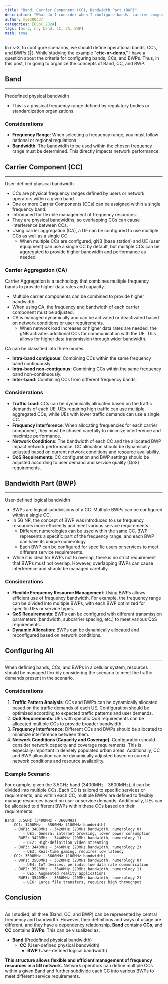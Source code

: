 ```yaml
---
title: "Band, Carrier Component (CC), Bandwidth Part (BWP)"
description: "What do I consider when I configure bands, carrier components, BWPs?"
author: mye280c37
categories: [GSoC 2024]
tags: [ns-3, nr, band, CC, CA, BWP]
math: true
---
```


In ns-3, to configure scenarios, we should define operational bands, CCs, and BWPs ([🔗](https://gitlab.com/cttc-lena/nr/-/blob/master/examples/cttc-nr-demo.cc?ref_type=heads#L286)). While studying the example "**cttc-nr-demo**," I have a question about the criteria for configuring bands, CCs, and BWPs. Thus, in this post, I’m going to organize the concepts of Band, CC, and BWP.

## Band

---

Predefined physical bandwidth

- This is a physical frequency range defined by regulatory bodies or standardization organizations.

### Considerations

- **Frequency Range**: When selecting a frequency range, you must follow national or regional regulations.
- **Bandwidth**: The bandwidth to be used within the chosen frequency range must be determined. This directly impacts network performance.

## Carrier Component (CC)

---

User-defined physical bandwidth

- CCs are physical frequency ranges defined by users or network operators within a given band.
- One or more Carrier Components (CCs) can be assigned within a single frequency band.
- Introduced for flexible management of frequency resources.
- They are physical bandwidths, so overlapping CCs can cause interference between CCs.
- Using carrier aggregation (CA), a UE can be configured to use multiple CCs as well as a single CC.
    - When multiple CCs are configured, gNB (base station) and UE (user equipment) can use a single CC by default, but multiple CCs can be aggregated to provide higher bandwidth and performance as needed.

### Carrier Aggregation (CA)

Carrier Aggregation is a technology that combines multiple frequency bands to provide higher data rates and capacity.

- Multiple carrier components can be combined to provide higher bandwidth.
- When using CA, the frequency and bandwidth of each carrier component must be adjusted.
- CA is managed dynamically and can be activated or deactivated based on network conditions or user requirements.
    - When network load increases or higher data rates are needed, the gNB activates additional CCs for communication with the UE. This allows for higher data transmission through wider bandwidth.

CA can be classified into three modes:

- **Intra-band contiguous**: Combining CCs within the same frequency band continuously.
- **Intra-band non-contiguous**: Combining CCs within the same frequency band non-continuously.
- **Inter-band**: Combining CCs from different frequency bands.

### Considerations

- **Traffic Load**: CCs can be dynamically allocated based on the traffic demands of each UE. UEs requiring high traffic can use multiple aggregated CCs, while UEs with lower traffic demands can use a single CC.
- **Frequency Interference**: When allocating frequencies for each carrier component, they must be chosen carefully to minimize interference and maximize performance.
- **Network Conditions**: The bandwidth of each CC and the allocated BWP impact network performance. CC allocation should be dynamically adjusted based on current network conditions and resource availability.
- **QoS Requirements**: CC configuration and BWP settings should be adjusted according to user demand and service quality (QoS) requirements.

## Bandwidth Part (BWP)

---

User-defined logical bandwidth

- BWPs are logical subdivisions of a CC. Multiple BWPs can be configured within a single CC.
- In 5G NR, the concept of BWP was introduced to use frequency resources more efficiently and meet various service requirements.
    - Different numerologies can be used within the same CC. BWP represents a specific part of the frequency range, and each BWP can have its unique numerology.
    - Each BWP can be configured for specific users or services to meet different service requirements.
- While it is ideal for BWPs not to overlap, there is no strict requirement that BWPs must not overlap. However, overlapping BWPs can cause interference and should be managed carefully.

### Considerations

- **Flexible Frequency Resource Management**: Using BWPs allows efficient use of frequency bandwidth. For example, the frequency range can be divided into multiple BWPs, with each BWP optimized for specific UEs or service types.
- **QoS Requirements**: BWPs can be configured with different transmission parameters (bandwidth, subcarrier spacing, etc.) to meet various QoS requirements.
- **Dynamic Allocation**: BWPs can be dynamically allocated and reconfigured based on network conditions.

## Configuring All

---

When defining bands, CCs, and BWPs in a cellular system, resources should be managed flexibly considering the scenario to meet the traffic demands present in the scenario.

### Considerations

1. **Traffic Pattern Analysis**: CCs and BWPs can be dynamically allocated based on the traffic demands of each UE. Configuration should be optimized according to expected traffic patterns and user demands.
2. **QoS Requirements**: UEs with specific QoS requirements can be allocated multiple CCs to provide broader bandwidth.
3. **Frequency Interference**: Different CCs and BWPs should be allocated to minimize interference between them.
4. **Network Conditions (Capacity and Coverage)**: Configuration should consider network capacity and coverage requirements. This is especially important in densely populated urban areas. Additionally, CC and BWP allocation can be dynamically adjusted based on current network conditions and resource availability.

### Example Scenario

For example, given the 3.5GHz band (3400MHz - 3600MHz), it can be divided into multiple CCs. Each CC is tailored to specific services or requirements, and within each CC, multiple BWPs are defined to flexibly manage resources based on user or service demands. Additionally, UEs can be allocated to different BWPs within these CCs based on their requirements.

```
Band: 3.5GHz (3400MHz - 3600MHz)
  - CC1: 3400MHz - 3500MHz (100MHz bandwidth)
    - BWP1: 3400MHz - 3420MHz (20MHz bandwidth, numerology 0)
        - UE1: General internet browsing, lower power consumption
    - BWP2: 3420MHz - 3440MHz (20MHz bandwidth, numerology 1)
        - UE2: High-definition video streaming
    - BWP3: 3440MHz - 3460MHz (20MHz bandwidth, numerology 2)
        - UE3: Real-time gaming, requires low latency
  - CC2: 3500MHz - 3600MHz (100MHz bandwidth)
    - BWP1: 3500MHz - 3520MHz (20MHz bandwidth, numerology 0)
        - UE4: IoT devices, periodic low data rate communication
    - BWP2: 3520MHz - 3540MHz (20MHz bandwidth, numerology 1)
        - UE5: Augmented reality applications
    - BWP3: 3540MHz - 3560MHz (20MHz bandwidth, numerology 2)
        - UE6: Large file transfers, requires high throughput
```

## Conclusion

---

As I studied, all three (Band, CC, and BWP) can be represented by central frequency and bandwidth. However, their definitions and ways of usage are different, and they have a dependency relationship. **Band** contains **CCs**, and **CC** contains **BWPs**. This can be visualized as:

- **Band** (Predefined physical bandwidth)
    - **CC** (User-defined physical bandwidth)
        - **BWP** (User-defined logical bandwidth)

**This structure allows flexible and efficient management of frequency resources in a 5G network.** Network operators can define multiple CCs within a given Band and further subdivide each CC into various BWPs to meet different service requirements.